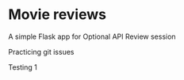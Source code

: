 # Movie reviews

A simple Flask app for Optional API Review session

Practicing git issues

Testing 1